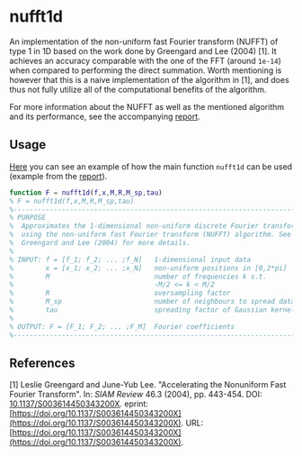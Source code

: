 # nufft1d
An implementation of the non-uniform fast Fourier transform (NUFFT) of type 1 in 1D based on the work done by Greengard and Lee (2004) [1]. It achieves an accuracy comparable with the one of the FFT (around `1e-14`) when compared to performing the direct summation. Worth mentioning is however that this is a naive implementation of the algorithm in [1], and does thus not fully utilize all of the computational benefits of the algorithm.

For more information about the NUFFT as well as the mentioned algorithm and its performance, see the accompanying [report](D_Krantz_Non_Uniform_fast_Fourier_Transform_Report.pdf).

## Usage
[Here](examples/example.m) you can see an example of how the main function `nufft1d` can be used (example from the [report](D_Krantz_Non_Uniform_fast_Fourier_Transform_Report.pdf)).

```matlab
function F = nufft1d(f,x,M,R,M_sp,tau)
% F = nufft1d(f,x,M,R,M_sp,tau)
%--------------------------------------------------------------------------
% PURPOSE
%  Approximates the 1-dimensional non-uniform discrete Fourier transform
%  using the non-uniform fast Fourier transform (NUFFT) algorithm. See
%  Greengard and Lee (2004) for more details.
%
% INPUT: f = [f_1; f_2; ... ;f_N]   1-dimensional input data
%        x = [x_1; x_2; ... ;x_N]   non-uniform positions in [0,2*pi]
%        M                          number of frequencies k s.t.
%                                   -M/2 <= k < M/2
%        R                          oversampling factor
%        M_sp                       number of neighbours to spread data to
%        tau                        spreading factor of Gaussian kernel
%
% OUTPUT: F = [F_1; F_2; ... ;F_M]  Fourier coefficients
%--------------------------------------------------------------------------
```

## References
[1] Leslie Greengard and June-Yub Lee. "Accelerating the Nonuniform Fast Fourier Transform". In: *SIAM Review* 46.3 (2004), pp. 443-454. DOI: [10.1137/S003614450343200X](https://doi.org/10.1137/S003614450343200X). eprint: [https://doi.org/10.1137/S003614450343200X](https://doi.org/10.1137/S003614450343200X). URL: [https://doi.org/10.1137/S003614450343200X](https://doi.org/10.1137/S003614450343200X).
